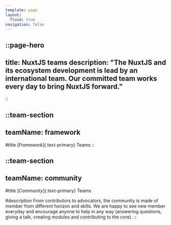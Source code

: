 ```yaml
---
template: page
layout:
  fluid: true
navigation: false
---
```

::page-hero
---
title: NuxtJS teams
description: "The NuxtJS and its ecosystem development is lead by an international team. Our committed team works every day to bring NuxtJS forward."
---
::

::team-section
---
teamName: framework
---

#title
[_Framework_]{.text-primary} Teams
::

::team-section
---
teamName: community
---
#title
[_Community_]{.text-primary} Teams

#description
From contributors to advocators, the community is made of member from different horizon and skills. We are happy to see new member everyday and encourage anyone to help in any way (answering questions, giving a talk, creating modules and contributing to the core).
::
